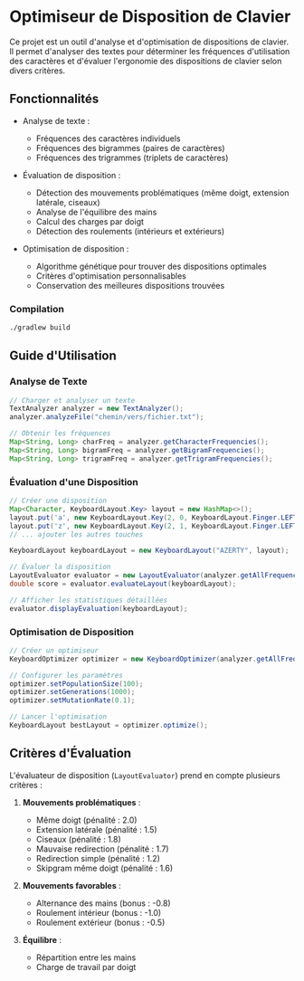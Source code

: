 # Optimiseur de Disposition de Clavier

Ce projet est un outil d'analyse et d'optimisation de dispositions de clavier. Il permet d'analyser des textes pour déterminer les fréquences d'utilisation des caractères et d'évaluer l'ergonomie des dispositions de clavier selon divers critères.

## Fonctionnalités

- Analyse de texte :
  - Fréquences des caractères individuels
  - Fréquences des bigrammes (paires de caractères)
  - Fréquences des trigrammes (triplets de caractères)
  
- Évaluation de disposition :
  - Détection des mouvements problématiques (même doigt, extension latérale, ciseaux)
  - Analyse de l'équilibre des mains
  - Calcul des charges par doigt
  - Détection des roulements (intérieurs et extérieurs)
  
- Optimisation de disposition :
  - Algorithme génétique pour trouver des dispositions optimales
  - Critères d'optimisation personnalisables
  - Conservation des meilleures dispositions trouvées



### Compilation

```bash
./gradlew build
```

## Guide d'Utilisation

### Analyse de Texte

```java
// Charger et analyser un texte
TextAnalyzer analyzer = new TextAnalyzer();
analyzer.analyzeFile("chemin/vers/fichier.txt");

// Obtenir les fréquences
Map<String, Long> charFreq = analyzer.getCharacterFrequencies();
Map<String, Long> bigramFreq = analyzer.getBigramFrequencies();
Map<String, Long> trigramFreq = analyzer.getTrigramFrequencies();
```

### Évaluation d'une Disposition

```java
// Créer une disposition
Map<Character, KeyboardLayout.Key> layout = new HashMap<>();
layout.put('a', new KeyboardLayout.Key(2, 0, KeyboardLayout.Finger.LEFT_PINKY, 'A', null));
layout.put('z', new KeyboardLayout.Key(2, 1, KeyboardLayout.Finger.LEFT_RING, 'Z', null));
// ... ajouter les autres touches

KeyboardLayout keyboardLayout = new KeyboardLayout("AZERTY", layout);

// Évaluer la disposition
LayoutEvaluator evaluator = new LayoutEvaluator(analyzer.getAllFrequencies());
double score = evaluator.evaluateLayout(keyboardLayout);

// Afficher les statistiques détaillées
evaluator.displayEvaluation(keyboardLayout);
```

### Optimisation de Disposition

```java
// Créer un optimiseur
KeyboardOptimizer optimizer = new KeyboardOptimizer(analyzer.getAllFrequencies());

// Configurer les paramètres
optimizer.setPopulationSize(100);
optimizer.setGenerations(1000);
optimizer.setMutationRate(0.1);

// Lancer l'optimisation
KeyboardLayout bestLayout = optimizer.optimize();
```

## Critères d'Évaluation

L'évaluateur de disposition (`LayoutEvaluator`) prend en compte plusieurs critères :

1. **Mouvements problématiques** :
   - Même doigt (pénalité : 2.0)
   - Extension latérale (pénalité : 1.5)
   - Ciseaux (pénalité : 1.8)
   - Mauvaise redirection (pénalité : 1.7)
   - Redirection simple (pénalité : 1.2)
   - Skipgram même doigt (pénalité : 1.6)

2. **Mouvements favorables** :
   - Alternance des mains (bonus : -0.8)
   - Roulement intérieur (bonus : -1.0)
   - Roulement extérieur (bonus : -0.5)

3. **Équilibre** :
   - Répartition entre les mains
   - Charge de travail par doigt

